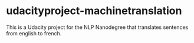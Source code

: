 # udacityproject-machinetranslation
This is a Udacity project for the NLP Nanodegree that translates sentences from english to french.
